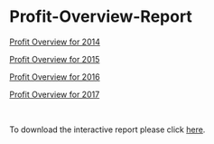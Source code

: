 # Profit-Overview-Report

[Profit Overview for 2014](https://github.com/eric5412/Profit-Overview-Report/blob/main/images/profit_overview_2014.pdf)

[Profit Overview for 2015](https://github.com/eric5412/Profit-Overview-Report/blob/main/images/profit_overview_2015.pdf)

[Profit Overview for 2016](https://github.com/eric5412/Profit-Overview-Report/blob/main/images/profit_overview_2016.pdf)

[Profit Overview for 2017](https://github.com/eric5412/Profit-Overview-Report/blob/main/images/profit_overview_2017.pdf)

<br>

To download the interactive report please click [here](https://github.com/eric5412/Profit-Overview-Report/blob/main/images/Interactive%20Report.pbix).

